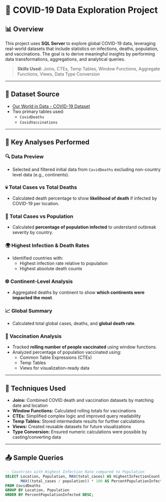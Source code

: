 # 🦠 COVID-19 Data Exploration Project

## 📊 Overview

This project uses **SQL Server** to explore global COVID-19 data, leveraging real-world datasets that include statistics on infections, deaths, population, and vaccinations. The goal is to derive meaningful insights by performing data transformations, aggregations, and analytical queries.

> **Skills Used:** Joins, CTEs, Temp Tables, Window Functions, Aggregate Functions, Views, Data Type Conversion

---

## 🧰 Dataset Source

- [Our World in Data - COVID-19 Dataset](https://ourworldindata.org/coronavirus)
- Two primary tables used:
  - `CovidDeaths`
  - `CovidVaccinations`

---

## 📌 Key Analyses Performed

### 🔍 Data Preview
- Selected and filtered initial data from `CovidDeaths` excluding non-country level data (e.g., continents).

### 💀 Total Cases vs Total Deaths
- Calculated death percentage to show **likelihood of death** if infected by COVID-19 per location.

### 🧪 Total Cases vs Population
- Calculated **percentage of population infected** to understand outbreak severity by country.

### 🌍 Highest Infection & Death Rates
- Identified countries with:
  - Highest infection rate relative to population
  - Highest absolute death counts

### 🌐 Continent-Level Analysis
- Aggregated deaths by continent to show **which continents were impacted the most**.

### 📈 Global Summary
- Calculated total global cases, deaths, and **global death rate**.

### 💉 Vaccination Analysis
- Tracked **rolling number of people vaccinated** using window functions.
- Analyzed percentage of population vaccinated using:
  - Common Table Expressions (CTEs)
  - Temp Tables
  - Views for visualization-ready data

---

## 🧠 Techniques Used

- **Joins:** Combined COVID death and vaccination datasets by matching date and location
- **Window Functions:** Calculated rolling totals for vaccinations
- **CTEs:** Simplified complex logic and improved query readability
- **Temp Tables:** Stored intermediate results for further calculations
- **Views:** Created reusable datasets for future visualizations
- **Type Conversion:** Ensured numeric calculations were possible by casting/converting data

---

## 📤 Sample Queries

```sql
-- Countries with Highest Infection Rate compared to Population
SELECT Location, Population, MAX(total_cases) AS HighestInfectionCount,
       MAX((total_cases / population)) * 100 AS PercentPopulationInfected
FROM CovidDeaths
GROUP BY Location, Population
ORDER BY PercentPopulationInfected DESC;
